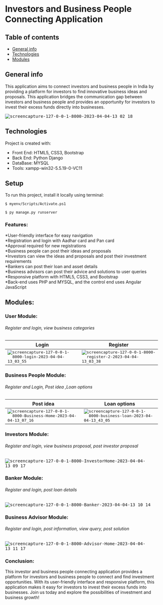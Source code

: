 # Investors and Business People Connecting Application 
## Table of contents
* [General info](#general-info)
* [Technologies](#technologies)
* [Modules](#setup)

## General info
This application aims to connect investors and business people in India by providing a platform for investors to find innovative business ideas and proposals. This application bridges the communication gap between investors and business people and provides an opportunity for investors to invest their excess funds directly into businesses.

<kbd>![screencapture-127-0-0-1-8000-2023-04-04-13_02_18](https://user-images.githubusercontent.com/116723241/229720500-b0e00a62-50c4-4147-af17-d605619a0a7d.png)</kbd>
	
## Technologies
Project is created with:
* Front End: HTML5, CSS3, Bootstrap 
* Back End: Python Django
* DataBase: MYSQL
* Tools: xampp-win32-5.5.19-0-VC11
	
## Setup
To run this project, install it locally using terminal:

```
$ myenv/Scripts/Activate.ps1
```

```
$ py manage.py runserver
```




### Features:

  *User-friendly interface for easy navigation<br>
  *Registration and login with Aadhar card and Pan card<br>
  *Approval required for new registrations<br>
  *Business people can post their ideas and proposals<br>
  *Investors can view the ideas and proposals and post their investment requirements<br>
  *Bankers can post their loan and asset details<br>
  *Business advisors can post their advice and solutions to user queries<br>
  *Responsive platform with HTML5, CSS3, and Bootstrap<br>
  *Back-end uses PHP and MYSQL, and the control end uses Angular JavaScript

## Modules:
### User Module: 
   ###### Register and login, view business categories

|  Login            |  Register |
|---------------------|----------------------|
|<kbd>![screencapture-127-0-0-1-8000-login-2023-04-04-13_03_55](https://user-images.githubusercontent.com/116723241/229728797-857c7fa7-f316-409b-9352-8942e4c8dedd.png)</kbd> |<kbd> ![screencapture-127-0-0-1-8000-register-2-2023-04-04-13_03_38](https://user-images.githubusercontent.com/116723241/229720800-946e4a7a-0ba9-440e-a857-f3eb81694543.png)</kbd>|


### Business People Module: 
###### Register and Login, Post idea ,Loan options
|  Post idea            |  Loan options |
|---------------------|----------------------|
|<kbd>![screencapture-127-0-0-1-8000-Business-Home-2023-04-04-13_07_16](https://user-images.githubusercontent.com/116723241/229730473-4dd849df-f883-45db-8a1f-1c0628f115a8.png)</kbd>|<kbd> ![screencapture-127-0-0-1-8000-business-loan-2023-04-04-13_43_05](https://user-images.githubusercontent.com/116723241/229730409-aeb95d4d-63e3-4739-bd13-e155c3a6fea6.png)</kbd>|


### Investors Module: 
 ###### Register and login, view business proposal, post investor proposal
<kbd>![screencapture-127-0-0-1-8000-InvestorHome-2023-04-04-13_09_17](https://user-images.githubusercontent.com/116723241/229722035-31abd06b-7ca6-410f-bbd6-426e2e7af214.png)</kbd>

### Banker Module:
 ###### Register and login, post loan details
<kbd>![screencapture-127-0-0-1-8000-Banker-2023-04-04-13_10_14](https://user-images.githubusercontent.com/116723241/229722243-27a6eed6-1095-4cb6-b83e-4ec6061f51d1.png)</kbd>

### Business Advisor Module: 
 ###### Register and login, post information, view query, post solution
<kbd>![screencapture-127-0-0-1-8000-Advisor-Home-2023-04-04-13_11_17](https://user-images.githubusercontent.com/116723241/229722481-2b3277de-4caa-4d09-bed0-2a6ad5f884e6.png)</kbd>

### Conclusion:
  This investor and business people connecting application provides a platform for investors and business people to connect and find investment opportunities. With its     user-friendly interface and responsive platform, this application makes it easy for investors to invest their excess funds into businesses. Join us today and explore the possibilities of investment and business growth!
